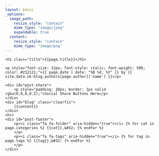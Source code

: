 ```yaml
---
layout: basic
_options:
  image_path:
    resize_style: "contain"
    mime_type: "image/jpeg"
    expandable: true
  content:
    resize_style: "contain"
    mime_type: "image/png"
---
```

<link href="https://fonts.googleapis.com/css?family=Open+Sans+Condensed:300,700" rel="stylesheet">
<link rel="stylesheet" href="https://www.newtek.com/css/layouts/press-release.css">
<link rel="stylesheet" href="https://www.newtek.com/css/layouts/post.css">

<style>
    #post-banner {
        background-image: url({{page.featured-img}});
    }
</style>

<div id="post-banner">
    <a href="{{page.image.feature}}" class="venobox" title="{{page.title}}" data-gall="gallery"></a>
</div>
<div id="press-release">



    <h1 class="title">{{page.title}}</h1>

    <p style="font-size: 12px; font-style: italic; font-weight: 500; color: #212121;">{{ page.date | date: "%B %d, %Y" }} by {{ site.data.uk-blog.authors[page.author]['name'] }}</p>

    <div id="post-share">
        <p style="padding: 10px; border: 1px solid rgba(0,0,0,0.2);">Social Share Buttons Here</p>
    </div>
    <div id="blog" class="clearfix">
        {{content}}
    </div>
    <hr>
    <div id="post-footer">
        <p><i class="fa fa-folder" aria-hidden="true"></i> {% for cat in page.categories %} {{cat}},&#32; {% endfor %}
        </p>
        <p><i class="fa fa-tags" aria-hidden="true"></i> {% for tag in page.tags %} {{tag}},&#32; {% endfor %}
        </p>
    </div>
</div>

